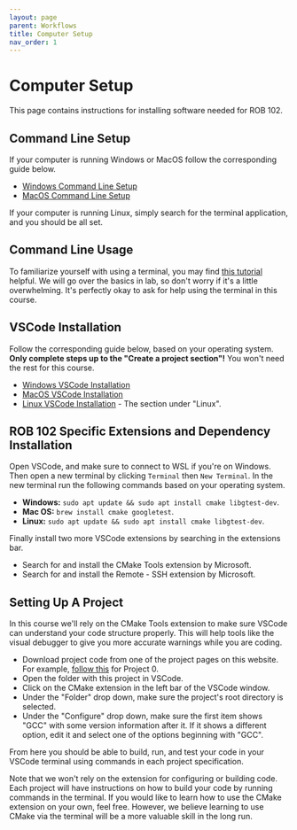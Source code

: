 ```yaml
---
layout: page
parent: Workflows
title: Computer Setup
nav_order: 1
---
```


# Computer Setup

This page contains instructions for installing software needed for ROB 102.

## Command Line Setup

If your computer is running Windows or MacOS follow the corresponding guide below. 

- [Windows Command Line Setup](https://eecs280staff.github.io/tutorials/setup_wsl.html)
- [MacOS Command Line Setup](https://eecs280staff.github.io/tutorials/setup_macos.html)

If your computer is running Linux, simply search for the terminal application, and you should be all set.

## Command Line Usage

To familiarize yourself with using a terminal, you may find [this tutorial](https://eecs280staff.github.io/tutorials/cli.html) helpful. We will go over the basics in lab, so don't worry if it's a little overwhelming. It's perfectly okay to ask for help using the terminal in this course.

## VSCode Installation

Follow the corresponding guide below, based on your operating system. **Only complete steps up to the "Create a project section"!** You won't need the rest for this course.

- [Windows VSCode Installation](https://eecs280staff.github.io/tutorials/setup_vscode_wsl.html)
- [MacOS VSCode Installation](https://eecs280staff.github.io/tutorials/setup_vscode_macos.html)
- [Linux VSCode Installation](https://eecs280staff.github.io/tutorials/setup_vscode.html) - The section under "Linux".

## ROB 102 Specific Extensions and Dependency Installation

Open VSCode, and make sure to connect to WSL if you're on Windows. Then open a new terminal by clicking ```Terminal``` then ```New Terminal```. In the new terminal run the following commands based on your operating system.

- **Windows:** ```sudo apt update && sudo apt install cmake libgtest-dev```.
- **Mac OS:** ```brew install cmake googletest```.
- **Linux:** ```sudo apt update && sudo apt install cmake libgtest-dev```.

Finally install two more VSCode extensions by searching in the extensions bar. 

- Search for and install the CMake Tools extension by Microsoft.
- Search for and install the Remote - SSH extension by Microsoft.

## Setting Up A Project

In this course we'll rely on the CMake Tools extension to make sure VSCode can understand your code structure properly. This will help tools like the visual debugger to give you more accurate warnings while you are coding. 

- Download project code from one of the project pages on this website. For example, [follow this](https://robotics102.org/um-f24/project_0/#getting-your-code) for Project 0.
- Open the folder with this project in VSCode.
- Click on the CMake extension in the left bar of the VSCode window.
- Under the "Folder" drop down, make sure the project's root directory is selected.
- Under the "Configure" drop down, make sure the first item shows "GCC" with some version information after it. If it shows a different option, edit it and select one of the options beginning with "GCC". 

From here you should be able to build, run, and test your code in your VSCode terminal using commands in each project specification.

Note that we won't rely on the extension for configuring or building code. Each project will have instructions on how to build your code by running commands in the terminal. If you would like to learn how to use the CMake extension on your own, feel free. However, we believe learning to use CMake via the terminal will be a more valuable skill in the long run. 
